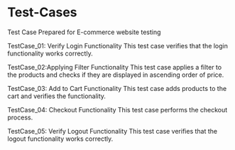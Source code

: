 # Test-Cases

Test Case Prepared for E-commerce website testing

TestCase_01: Verify Login Functionality This test case verifies that the login functionality works correctly.

TestCase_02:Applying Filter Functionality This test case applies a filter to the products and checks if they are displayed in 
 ascending order of price.

TestCase_03: Add to Cart Functionality This test case adds products to the cart and verifies the functionality.

TestCase_04: Checkout Functionality This test case performs the checkout process.

TestCase_05: Verify Logout Functionality This test case verifies that the logout functionality works correctly.
